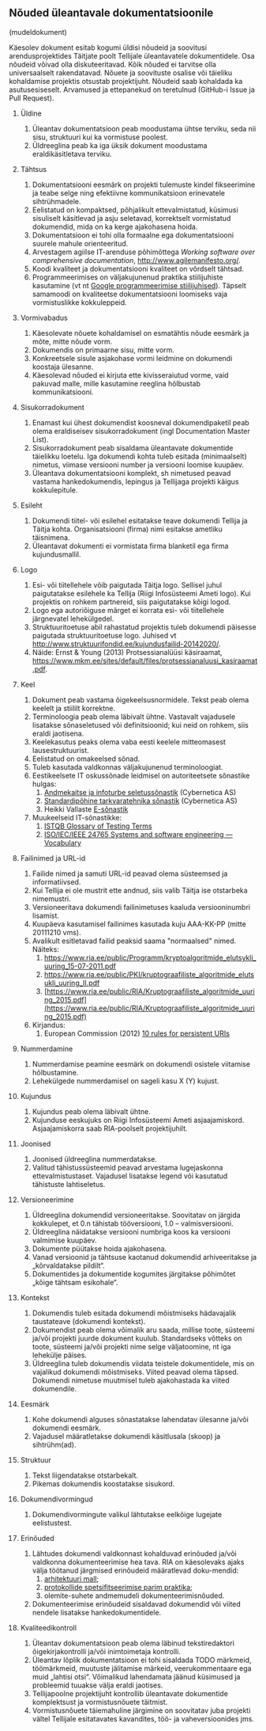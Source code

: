 ## Nõuded üleantavale dokumentatsioonile

(mudeldokument)

Käesolev dokument esitab kogumi üldisi nõudeid ja soovitusi arendusprojektides Täitjate poolt Tellijale üleantavatele dokumentidele.
Osa nõudeid võivad olla diskuteeritavad. Kõik nõuded ei tarvitse olla universaalselt rakendatavad. 
Nõuete ja soovituste osalise või täieliku kohaldamise projektis otsustab projektijuht. Nõudeid saab kohaldada ka asutusesiseselt.
Arvamused ja ettepanekud on teretulnud (GitHub-i Issue ja Pull Request). 

1.	Üldine
    1.	Üleantav dokumentatsioon peab moodustama ühtse terviku, seda nii sisu, struktuuri kui ka vormistuse poolest.
    2.	Üldreeglina peab ka iga üksik dokument moodustama eraldikäsitletava terviku.

2.	Tähtsus
    1.	Dokumentatsiooni eesmärk on projekti tulemuste kindel fikseerimine ja teabe selge ning efektiivne kommunikatsioon erinevatele sihtrühmadele.
    1.	Eelistatud on kompaktsed, põhjalikult ettevalmistatud, küsimusi sisuliselt käsitlevad ja asju seletavad, korrektselt vormistatud dokumendid, mida on ka kerge ajakohasena hoida.
    1.	Dokumentatsioon ei tohi olla formaalne ega dokumentatsiooni suurele mahule orienteeritud. 
    1. Arvestagem agiilse IT-arenduse põhimõttega *Working software over comprehensive documentation*, http://www.agilemanifesto.org/.
    1.	Koodi kvaliteet ja dokumentatsiooni kvaliteet on võrdselt tähtsad.
    1.	Programmeerimises on väljakujunenud praktika stiilijuhiste kasutamine (vt nt [Google programmeerimise stiilijuhised](https://github.com/google/styleguide/)). Täpselt samamoodi on kvaliteetse dokumentatsiooni loomiseks vaja vormistuslikke kokkuleppeid.

3.	Vormivabadus
    1.	 Käesolevate nõuete kohaldamisel on esmatähtis nõude eesmärk ja mõte, mitte nõude vorm.
    1.	Dokumendis on primaarne sisu, mitte vorm.
    1.	Konkreetsele sisule asjakohase vormi leidmine on dokumendi koostaja ülesanne.
    1.	Käesolevad nõuded ei kirjuta ette kivisseraiutud vorme, vaid pakuvad malle, mille kasutamine reeglina hõlbustab kommunikatsiooni.

4.	Sisukorradokument
    1.	Enamast kui ühest dokumendist koosneval dokumendipaketil peab olema eraldiseisev sisukorradokument (ingl Documentation Master List).
    1.	Sisukorradokument peab sisaldama üleantavate dokumentide täielikku loetelu. Iga dokumendi kohta tuleb esitada (minimaalselt) nimetus, viimase versiooni number ja versiooni loomise kuupäev.
    1.	Üleantava dokumentatsiooni komplekt, sh nimetused peavad vastama hankedokumendis, lepingus ja Tellijaga projekti käigus kokkulepitule. 

5.	Esileht
    1.	Dokumendi tiitel- või esilehel esitatakse teave dokumendi Tellija ja Täitja kohta. Organisatsiooni (firma) nimi esitakse ametliku täisnimena.
    1.	Üleantavat dokumenti ei vormistata firma blanketil ega firma kujundusmallil.

6.	Logo
    1.	Esi- või tiitellehele võib paigutada Täitja logo. Sellisel juhul paigutatakse esilehele ka Tellija (Riigi Infosüsteemi Ameti logo). Kui projektis on rohkem partnereid, siis paigutatakse kõigi logod.
    1.	Logo ega autoriõiguse märget ei korrata esi- või tiitellehele järgnevatel lehekülgedel.
    1.	Struktuuritoetuse abil rahastatud projektis tuleb dokumendi päisesse paigutada struktuuritoetuse logo. Juhised vt http://www.struktuurifondid.ee/kujundusfailid-20142020/.  
    1.	Näide: Ernst & Young (2013) Protsessianalüüsi käsiraamat, https://www.mkm.ee/sites/default/files/protsessianaluusi_kasiraamat.pdf.

7.	Keel
    1.	Dokument peab vastama õigekeelsusnormidele. Tekst peab olema keelelt ja stiililt korrektne.
    1.	Terminoloogia peab olema läbivalt ühtne. Vastavalt vajadusele lisatakse sõnaseletused või definitsioonid; kui neid on rohkem, siis eraldi jaotisena.
    1. Keelekasutus peaks olema vaba eesti keelele mitteomasest lausestruktuurist.
    1. Eelistatud on omakeelsed sõnad.
    1. Tuleb kasutada valdkonnas väljakujunenud terminoloogiat.
    1. Eestikeelsete IT oskussõnade leidmisel on autoriteetsete sõnastike hulgas:
        1. [Andmekaitse ja infoturbe seletussõnastik](http://akit.cyber.ee/) (Cybernetica AS)
        1. [Standardipõhine tarkvaratehnika sõnastik](https://stats.cyber.ee/terms) (Cybernetica AS)
        1. Heikki Vallaste [E-sõnastik](http://www.vallaste.ee/)
    1. Muukeelseid IT-sõnastikke:
        1. [ISTQB Glossary of Testing Terms](https://www.istqb.org/downloads/viewcategory/20.html)
        1. [ISO/IEC/IEEE 24765 Systems and software engineering — Vocabulary](https://www.cse.msu.edu/~cse435/Handouts/Standards/IEEE24765.pdf)

8.	Failinimed ja URL-id
    1.	Failide nimed ja samuti URL-id peavad olema süsteemsed ja informatiivsed.
    1. Kui Tellija ei ole mustrit ette andnud, siis valib Täitja ise otstarbeka nimemustri.
    1.	Versioneeritava dokumendi failinimetuses kaaluda versiooninumbri lisamist.
    1. Kuupäeva kasutamisel failinimes kasutada kuju AAA-KK-PP (mitte 20111210 vms).
    1. Avalikult esitletavad failid peaksid saama "normaalsed" nimed. Näiteks:
        1. [https://www.ria.ee/public/Programm/kryptoalgoritmide_elutsykli_uuring_15-07-2011.pdf ](https://www.ria.ee/public/Programm/kryptoalgoritmide_elutsykli_uuring_15-07-2011.pdf)
        1. [https://www.ria.ee/public/PKI/kruptograafiliste_algoritmide_elutsukli_uuring_II.pdf ](https://www.ria.ee/public/PKI/kruptograafiliste_algoritmide_elutsukli_uuring_II.pdf )
        1. [https://www.ria.ee/public/RIA/Kruptograafiliste_algoritmide_uuring_2015.pdf](https://www.ria.ee/public/RIA/Kruptograafiliste_algoritmide_uuring_2015.pdf)
    1. Kirjandus:
        1. European Commission (2012) [10 rules for persistent URIs](http://ec.europa.eu/isa/news/2013/10-rules-and-good-practices-for-designing-persistent-uris_en.htm)

8.  Nummerdamine
    1. Nummerdamise peamine eesmärk on dokumendi osistele viitamise hõlbustamine.
    1. Lehekülgede nummerdamisel on sageli kasu X (Y) kujust.

9.	Kujundus
    1.	Kujundus peab olema läbivalt ühtne.
    1.	Kujunduse eeskujuks on Riigi Infosüsteemi Ameti asjaajamiskord. Asjaajamiskorra saab RIA-poolselt projektijuhilt.

10.	Joonised
    1.	Joonised üldreeglina nummerdatakse.
    1.	Valitud tähistussüsteemid peavad arvestama lugejaskonna ettevalmistustaset. Vajadusel lisatakse legend või kasutatud tähistuste lahtiseletus.

11.	Versioneerimine
    1.	Üldreeglina dokumendid versioneeritakse. Soovitatav on järgida kokkulepet, et 0.n tähistab tööversiooni, 1.0 – valmisversiooni.
    1.	Üldreeglina näidatakse versiooni numbriga koos ka versiooni valmimise kuupäev.
    1.	Dokumente püütakse hoida ajakohasena.
    1.	Vanad versioonid ja tähtsuse kaotanud dokumendid arhiveeritakse ja „kõrvaldatakse pildilt“.
    1.	Dokumentides ja dokumentide kogumites järgitakse põhimõtet „kõige tähtsam esikohale“.

12.	Kontekst
    1.	Dokumendis tuleb esitada dokumendi mõistmiseks hädavajalik taustateave (dokumendi kontekst).
    1.	Dokumendist peab olema võimalik aru saada, millise toote, süsteemi ja/või projekti juurde dokument kuulub. Standardseks võtteks on toote, süsteemi ja/või projekti nime selge väljatoomine, nt iga lehekülje päises.
    1.	Üldreeglina tuleb dokumendis viidata teistele dokumentidele, mis on vajalikud dokumendi mõistmiseks. Viited peavad olema täpsed. Dokumendi nimetuse muutmisel tuleb ajakohastada ka viited dokumendile.

13.	Eesmärk
    1.	Kohe dokumendi alguses sõnastatakse lahendatav ülesanne ja/või dokumendi eesmärk.
    1.	Vajadusel määratletakse dokumendi käsitlusala (skoop) ja sihtrühm(ad).

14.	Struktuur
    1.	Tekst liigendatakse otstarbekalt.
    1.	Pikemas dokumendis koostatakse sisukord.

15.	Dokumendivormingud
    1.	Dokumendivormingute valikul lähtutakse eelkõige lugejate eelistustest.

16.	Erinõuded
    1.	Lähtudes dokumendi valdkonnast kohalduvad erinõuded ja/või valdkonna dokumenteerimise hea tava. RIA on käesolevaks ajaks välja töötanud järgmised erinõudeid määratlevad doku-mendid:
        1.	[arhitektuuri mall](https://www.ria.ee/ee/valmis-abivahend-andmekogude-arhitektuuri-dokumenteerijatele.html);
        1.	[protokollide spetsifitseerimise parim praktika](https://github.com/e-gov/Open-Workflow/blob/master/ProtokollideParimPraktika.md);
        1.	olemite-suhete andmemudeli dokumenteerimisnõuded.
    1.	Dokumenteerimise erinõudeid sisaldavad dokumendid või viited nendele lisatakse hankedokumentidele.

17.	Kvaliteedikontroll
    1.	 Üleantav dokumentatsioon peab olema läbinud tekstiredaktori õigekirjakontrolli ja/või inimtoimetaja kontrolli.
    1.	Üleantav lõplik dokumentatsioon ei tohi sisaldada TODO märkmeid, töömärkmeid, muutuste jälitamise märkeid, veerukommentaare ega muid „lahtisi otsi“. Võimalikud lahendamata jäänud küsimused ja probleemid tuuakse välja eraldi jaotises.
    1.	Tellijapoolne projektijuht kontrollib üleantavate dokumentide komplektsust ja vormistusnõuete täitmist.
    1.	Vormistusnõuete täiemahuline järgimine on soovitatav juba projekti vältel Tellijale esitatavates kavandites, töö- ja vaheversioonides jms.
